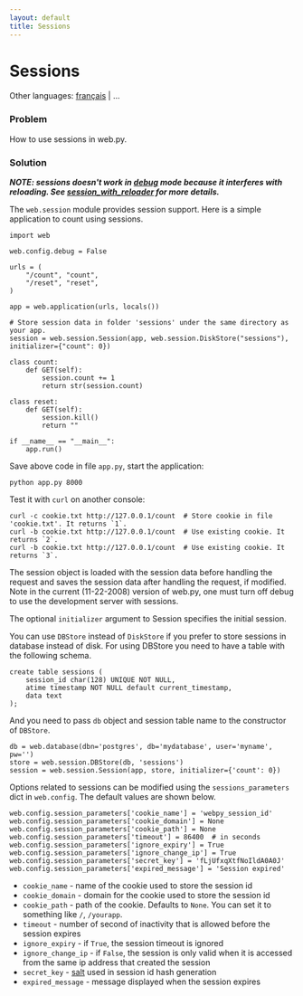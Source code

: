 ```yaml
---
layout: default
title: Sessions
---
```


# Sessions

Other languages: [français](/../cookbook/sessions/fr) | ...

### Problem

How to use sessions in web.py.

### Solution

*__NOTE: sessions doesn't work in [debug](/tutorial3.en#developing) mode because it interferes with reloading. See [session_with_reloader](session_with_reloader) for more details.__*

The `web.session` module provides session support. Here is a simple application to count using sessions.

```
import web

web.config.debug = False

urls = (
    "/count", "count",
    "/reset", "reset",
)

app = web.application(urls, locals())

# Store session data in folder 'sessions' under the same directory as your app.
session = web.session.Session(app, web.session.DiskStore("sessions"), initializer={"count": 0})

class count:
    def GET(self):
        session.count += 1
        return str(session.count)

class reset:
    def GET(self):
        session.kill()
        return ""

if __name__ == "__main__":
    app.run()
```

Save above code in file `app.py`, start the application:

```
python app.py 8000
```

Test it with `curl` on another console:

```
curl -c cookie.txt http://127.0.0.1/count  # Store cookie in file 'cookie.txt'. It returns `1`.
curl -b cookie.txt http://127.0.0.1/count  # Use existing cookie. It returns `2`.
curl -b cookie.txt http://127.0.0.1/count  # Use existing cookie. It returns `3`.
```

The session object is loaded with the session data before handling the request and saves the session data after handling the request, if modified. Note in the current (11-22-2008) version of web.py, one must turn off debug to use the development server with sessions.

The optional `initializer` argument to Session specifies the initial session.

You can use `DBStore` instead of `DiskStore` if you prefer to store sessions in database instead of disk. For using DBStore you need to have a table with the following schema.

```
create table sessions (
    session_id char(128) UNIQUE NOT NULL,
    atime timestamp NOT NULL default current_timestamp,
    data text
);
```

And you need to pass `db` object and session table name to the constructor of `DBStore`.

```
db = web.database(dbn='postgres', db='mydatabase', user='myname', pw='')
store = web.session.DBStore(db, 'sessions')
session = web.session.Session(app, store, initializer={'count': 0})
```

Options related to sessions can be modified using the `sessions_parameters` dict in `web.config`. The default values are shown below.

```
web.config.session_parameters['cookie_name'] = 'webpy_session_id'
web.config.session_parameters['cookie_domain'] = None
web.config.session_parameters['cookie_path'] = None
web.config.session_parameters['timeout'] = 86400  # in seconds
web.config.session_parameters['ignore_expiry'] = True
web.config.session_parameters['ignore_change_ip'] = True
web.config.session_parameters['secret_key'] = 'fLjUfxqXtfNoIldA0A0J'
web.config.session_parameters['expired_message'] = 'Session expired'
```

* `cookie_name` - name of the cookie used to store the session id
* `cookie_domain` - domain for the cookie used to store the session id
* `cookie_path` - path of the cookie. Defaults to `None`. You can set it to something like `/`, `/yourapp`.
* `timeout` - number of second of inactivity that is allowed before the session expires
* `ignore_expiry` - if `True`, the session timeout is ignored
* `ignore_change_ip` - if `False`, the session is only valid when it is accessed from the same ip address that created the session
* `secret_key` - [salt](http://en.wikipedia.org/wiki/Salt_%28cryptography%29) used in session id hash generation
* `expired_message` - message displayed when the session expires
